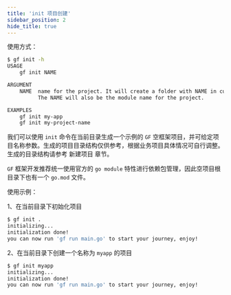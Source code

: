 ```yaml
---
title: 'init 项目创建'
sidebar_position: 2
hide_title: true
---
```


使用方式：

```bash
$ gf init -h
USAGE
    gf init NAME

ARGUMENT
    NAME  name for the project. It will create a folder with NAME in current directory.
          The NAME will also be the module name for the project.

EXAMPLES
    gf init my-app
    gf init my-project-name
```

我们可以使用 `init` 命令在当前目录生成一个示例的 `GF` 空框架项目，并可给定项目名称参数。生成的项目目录结构仅供参考，根据业务项目具体情况可自行调整。生成的目录结构请参考 新建项目 章节。

`GF` 框架开发推荐统一使用官方的 `go module` 特性进行依赖包管理，因此空项目根目录下也有一个 `go.mod` 文件。

使用示例：

1、在当前目录下初始化项目

```bash
$ gf init .
initializing...
initialization done!
you can now run 'gf run main.go' to start your journey, enjoy!
```

2、在当前目录下创建一个名称为 `myapp` 的项目

```bash
$ gf init myapp
initializing...
initialization done!
you can now run 'gf run main.go' to start your journey, enjoy!
```